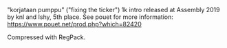 "korjataan pumppu" ("fixing the ticker") 1k intro released at Assembly 2019 by knl and Ishy, 5th place. See pouet for more information: https://www.pouet.net/prod.php?which=82420

Compressed with RegPack.
